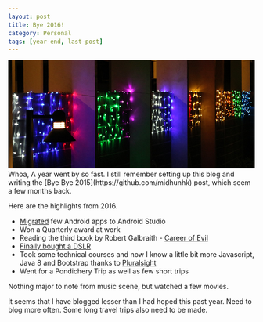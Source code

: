 ```yaml
---
layout: post
title: Bye 2016!
category: Personal
tags: [year-end, last-post]
---
```

<div class="featured">
  <img alt="christmas lights" src="/public/images/christmas_lights.jpg" />
</div>
Whoa, A year went by so fast. I still remember setting up this blog and writing the [Bye Bye 2015](https://github.com/midhunhk) post, which seem a few months back.

Here are the highlights from 2016.

* [Migrated](https://github.com/midhunhk) few Android apps to Android Studio
* Won a Quarterly award at work
* Reading the third book by Robert Galbraith - [Career of Evil](https://www.amazon.co.uk/Career-Cormoran-Strike-Robert-Galbraith/dp/0751562270)
* [Finally bought a DSLR](http://midhunhk.github.io/2016/12/18/first-dslr/)
* Took some technical courses and now I know a little bit more Javascript, Java 8 and Bootstrap thanks to [Pluralsight](https://www.pluralsight.com/)
* Went for a Pondichery Trip as well as few short trips

Nothing major to note from music scene, but watched a few movies.

It seems that I have blogged lesser than I had hoped this past year. Need to blog more often. Some long travel trips also need to be made.
